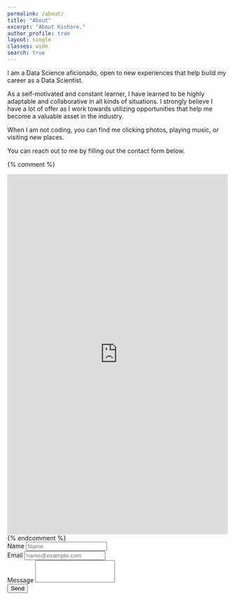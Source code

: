 ```yaml
---
permalink: /about/
title: "About"
excerpt: "About Kishore."
author_profile: true
layout: single
classes: wide
search: true
---
```


I am a Data Science aficionado, open to new experiences that help build my career as a Data Scientist.

As a self-motivated and constant learner, I have learned to be highly adaptable and collaborative in all kinds of situations. I strongly believe I have a lot of offer as I work towards utilizing opportunities that help me become a valuable asset in the industry.

When I am not coding, you can find me clicking photos, playing music, or visiting new places.

You can reach out to me by filling out the contact form below.

<a name="contact"></a>
{% comment %}
<iframe src="https://docs.google.com/forms/d/e/1FAIpQLScNIcD3ZhCw-LfmiIejyEQNch1WhCrdmBLKt2Cygd8L_PWNtQ/viewform?embedded=true" width="100%" height="822" frameborder="0" marginheight="0" marginwidth="0">Loading...</iframe>
{% endcomment %}
<div class="container">
      <form id="contactForm" class="mt-4" role="form" action="javascript:onSubmit(emailInput, nameInput, messageInput)">
        <div class="form-ground">
          <label for="nameInput">Name</label>
          <input type="text" class="form-control" id="nameInput" placeholder="Name">
        </div>
        <div class="form-group">
          <label for="emailInput">Email</label>
          <input type="email" class="form-control" id="emailInput" placeholder="name@example.com">
        </div>
        <div class="form-group mt-4">
          <label for="messageInput">Message</label>
          <textarea class="form-control" id="messageInput" rows="3" maxlength="500" style="resize: none;"></textarea>
        </div>
        <button type="submit" class="btn btn-primary">Send</button>
        <div class="form-ground" id="sendmsg" style="display: none;"> 
          Thank you for your message! I will reach out to you if necessary.
        </div>
      </form>
</div>

<script src="https://www.gstatic.com/firebasejs/8.7.1/firebase-app.js"></script>

<script src="https://www.gstatic.com/firebasejs/8.7.1/firebase-database.js"></script>

<script src="https://www.gstatic.com/firebasejs/8.7.1/firebase-app-check.js"></script>

<script>
  var firebaseConfig = {
    apiKey: "AIzaSyAYMuSplx4X83Cvin17p9hzLV7PsD29RcQ",
    authDomain: "github-portfolio-68ede.firebaseapp.com",
    projectId: "github-portfolio-68ede",
    storageBucket: "github-portfolio-68ede.appspot.com",
    messagingSenderId: "192270304814",
    appId: "1:192270304814:web:0ff8821d460a7c94b001bf"
  };
  firebase.initializeApp(firebaseConfig);
  const appCheck = firebase.appCheck();
  appCheck.activate('6LfaYoQbAAAAAOkhxEMoPBXZvTWeC460quqWSj9R');
</script>
<script type="text/javascript">
      function onSubmit(email, name, message) {
        firebase.database().ref("message").push().set({
          "timestamp": firebase.database.ServerValue.TIMESTAMP,
          "email": email.value,
          "name": name.value,
          "message": message.value
        });
        
        var x = document.getElementById("sendmsg");
        if (x.style.display === "none") {
          x.style.display = "block";
        } else {
          x.style.display = "none";
        }
        // clear the input.
        document.getElementById("contactForm").reset();
        setTimeout(() => { x.style.display = "none"; }, 5000);
      }
</script>

